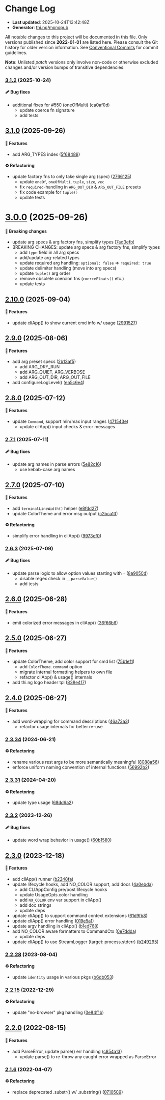 # Change Log

- **Last updated**: 2025-10-24T13:42:48Z
- **Generator**: [thi.ng/monopub](https://thi.ng/monopub)

All notable changes to this project will be documented in this file.
Only versions published since **2022-01-01** are listed here.
Please consult the Git history for older version information.
See [Conventional Commits](https://conventionalcommits.org/) for commit guidelines.

**Note:** Unlisted _patch_ versions only involve non-code or otherwise excluded changes
and/or version bumps of transitive dependencies.

### [3.1.2](https://github.com/thi-ng/umbrella/tree/@thi.ng/args@3.1.2) (2025-10-24)

#### 🩹 Bug fixes

- additional fixes for [#550](https://github.com/thi-ng/umbrella/issues/550) (oneOfMulti) ([ca0af0d](https://github.com/thi-ng/umbrella/commit/ca0af0d))
  - update coerce fn signature
  - add tests

## [3.1.0](https://github.com/thi-ng/umbrella/tree/@thi.ng/args@3.1.0) (2025-09-26)

#### 🚀 Features

- add ARG_TYPES index ([5f68489](https://github.com/thi-ng/umbrella/commit/5f68489))

#### ♻️ Refactoring

- update factory fns to only take single arg (spec) ([2766125](https://github.com/thi-ng/umbrella/commit/2766125))
  - update `oneOf`, `oneOfMulti`, `tuple`, `size`, `vec`
  - fix `required`-handling in `ARG_OUT_DIR` & `ARG_OUT_FILE` presets
  - fix code example for `tuple()`
  - update tests

# [3.0.0](https://github.com/thi-ng/umbrella/tree/@thi.ng/args@3.0.0) (2025-09-26)

#### 🛑 Breaking changes

- update arg specs & arg factory fns, simplify types ([7ad3efb](https://github.com/thi-ng/umbrella/commit/7ad3efb))
- BREAKING CHANGES: update arg specs & arg factory fns, simplify types
  - add `type` field in all arg specs
  - add/update arg-related types
  - update required arg handling: `optional: false` => `required: true`
  - update delimiter handling (move into arg specs)
  - update `tuple()` arg order
  - remove obsolete coercion fns (`coerceFloats()` etc.)
  - update tests

## [2.10.0](https://github.com/thi-ng/umbrella/tree/@thi.ng/args@2.10.0) (2025-09-04)

#### 🚀 Features

- update cliApp() to show current cmd info w/ usage ([2991527](https://github.com/thi-ng/umbrella/commit/2991527))

## [2.9.0](https://github.com/thi-ng/umbrella/tree/@thi.ng/args@2.9.0) (2025-08-06)

#### 🚀 Features

- add arg preset specs ([2b13af5](https://github.com/thi-ng/umbrella/commit/2b13af5))
  - add ARG_DRY_RUN
  - add ARG_QUIET, ARG_VERBOSE
  - add ARG_OUT_DIR, ARG_OUT_FILE
- add configureLogLevel() ([ea5c6e4](https://github.com/thi-ng/umbrella/commit/ea5c6e4))

## [2.8.0](https://github.com/thi-ng/umbrella/tree/@thi.ng/args@2.8.0) (2025-07-12)

#### 🚀 Features

- update `Command`, support min/max input ranges ([471543e](https://github.com/thi-ng/umbrella/commit/471543e))
  - update cliApp() input checks & error messages

### [2.7.1](https://github.com/thi-ng/umbrella/tree/@thi.ng/args@2.7.1) (2025-07-11)

#### 🩹 Bug fixes

- update arg names in parse errors ([5e82c16](https://github.com/thi-ng/umbrella/commit/5e82c16))
  - use kebab-case arg names

## [2.7.0](https://github.com/thi-ng/umbrella/tree/@thi.ng/args@2.7.0) (2025-07-10)

#### 🚀 Features

- add `terminalLineWidth()` helper ([e8fdd27](https://github.com/thi-ng/umbrella/commit/e8fdd27))
- update ColorTheme and error msg output ([c2bca13](https://github.com/thi-ng/umbrella/commit/c2bca13))

#### ♻️ Refactoring

- simplify error handling in cliApp() ([9973cf0](https://github.com/thi-ng/umbrella/commit/9973cf0))

### [2.6.3](https://github.com/thi-ng/umbrella/tree/@thi.ng/args@2.6.3) (2025-07-09)

#### 🩹 Bug fixes

- update parse logic to allow option values starting with `-` ([8a9050d](https://github.com/thi-ng/umbrella/commit/8a9050d))
  - disable regex check in `__parseValue()`
  - add tests

## [2.6.0](https://github.com/thi-ng/umbrella/tree/@thi.ng/args@2.6.0) (2025-06-28)

#### 🚀 Features

- emit colorized error messages in cliApp() ([36f66b6](https://github.com/thi-ng/umbrella/commit/36f66b6))

## [2.5.0](https://github.com/thi-ng/umbrella/tree/@thi.ng/args@2.5.0) (2025-06-27)

#### 🚀 Features

- update ColorTheme, add color support for cmd list ([75b1ef1](https://github.com/thi-ng/umbrella/commit/75b1ef1))
  - add `ColorTheme.command` option
  - migrate internal formatting helpers to own file
  - refactor cliApp() & usage() internals
- add thi.ng logo header tpl ([838e417](https://github.com/thi-ng/umbrella/commit/838e417))

## [2.4.0](https://github.com/thi-ng/umbrella/tree/@thi.ng/args@2.4.0) (2025-06-27)

#### 🚀 Features

- add word-wrapping for command descriptions ([46a73a3](https://github.com/thi-ng/umbrella/commit/46a73a3))
  - refactor usage internals for better re-use

### [2.3.34](https://github.com/thi-ng/umbrella/tree/@thi.ng/args@2.3.34) (2024-06-21)

#### ♻️ Refactoring

- rename various rest args to be more semantically meaningful ([8088a56](https://github.com/thi-ng/umbrella/commit/8088a56))
- enforce uniform naming convention of internal functions ([56992b2](https://github.com/thi-ng/umbrella/commit/56992b2))

### [2.3.31](https://github.com/thi-ng/umbrella/tree/@thi.ng/args@2.3.31) (2024-04-20)

#### ♻️ Refactoring

- update type usage ([68dd6a2](https://github.com/thi-ng/umbrella/commit/68dd6a2))

### [2.3.2](https://github.com/thi-ng/umbrella/tree/@thi.ng/args@2.3.2) (2023-12-26)

#### 🩹 Bug fixes

- update word wrap behavior in usage() ([60b1580](https://github.com/thi-ng/umbrella/commit/60b1580))

## [2.3.0](https://github.com/thi-ng/umbrella/tree/@thi.ng/args@2.3.0) (2023-12-18)

#### 🚀 Features

- add cliApp() runner ([b2248fa](https://github.com/thi-ng/umbrella/commit/b2248fa))
- update lifecycle hooks, add NO_COLOR support, add docs ([4a0ebda](https://github.com/thi-ng/umbrella/commit/4a0ebda))
  - add CLIAppConfig pre/post lifecycle hooks
  - update UsageOpts.color handling
  - add `NO_COLOR` env var support in cliApp()
  - add doc strings
  - update deps
- update cliApp() to support command context extensions ([61d9fb8](https://github.com/thi-ng/umbrella/commit/61d9fb8))
- update cliApp() error handling ([019e5a1](https://github.com/thi-ng/umbrella/commit/019e5a1))
- update argv handling in cliApp() ([b1ed768](https://github.com/thi-ng/umbrella/commit/b1ed768))
- add NO_COLOR aware formatters to CommandCtx ([0e7ddda](https://github.com/thi-ng/umbrella/commit/0e7ddda))
  - update deps
- update cliApp() to use StreamLogger (target: process.stderr) ([b249295](https://github.com/thi-ng/umbrella/commit/b249295))

### [2.2.28](https://github.com/thi-ng/umbrella/tree/@thi.ng/args@2.2.28) (2023-08-04)

#### ♻️ Refactoring

- update `identity` usage in various pkgs ([b6db053](https://github.com/thi-ng/umbrella/commit/b6db053))

### [2.2.15](https://github.com/thi-ng/umbrella/tree/@thi.ng/args@2.2.15) (2022-12-29)

#### ♻️ Refactoring

- update "no-browser" pkg handling ([0e84f1b](https://github.com/thi-ng/umbrella/commit/0e84f1b))

## [2.2.0](https://github.com/thi-ng/umbrella/tree/@thi.ng/args@2.2.0) (2022-08-15)

#### 🚀 Features

- add ParseError, update parse() err handling ([c854a13](https://github.com/thi-ng/umbrella/commit/c854a13))
  - update parse() to re-throw any caught error wrapped as ParseError

### [2.1.6](https://github.com/thi-ng/umbrella/tree/@thi.ng/args@2.1.6) (2022-04-07)

#### ♻️ Refactoring

- replace deprecated .substr() w/ .substring() ([0710509](https://github.com/thi-ng/umbrella/commit/0710509))
